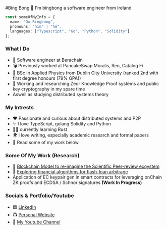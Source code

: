 #Bing Bong 👋
I'm bingbong a software engineer from Ireland

```ts
const someOfMyInfo = {
  name: "Ox Bingbong",
  pronouns: "him" | "he",
  languages: ["Typescript", "Go", "Python", "Solidity"]
};
```
  
### What I Do
- 🐰 Software engineer at Berachain
- 💣 Previously worked at PancakeSwap Moralis, Ren, Catalog Fi
- 🧠 BSc in Applied Physics from Dublin City University (ranked 2nd with first degree honours (79% GPA))
- 📝 Working and researching Zeor Knowledge Proof systems and public key cryptography in my spare time
- Aswell as studying distributed systems theory

### My Intrests
- ❤️ Passionate and curious about distributed systems and P2P
- ✨ I love TypeScript, golang Solidity and Python
- 👨‍💻 currently learning Rust
- 🌍 I love writing, especially academic research and formal papers
- 📘 Read some of my work below

### Some Of My Work (Research)
- 📄 [Blockchain Model to re-imagine the Scientific Peer-review ecoystem](https://evanmcgrane-portfolio-git-main-mcgraneder.vercel.app/paper1.pdf)
- 📄 [Exploring financial algorithms for flash-loan arbitrage](https://evanmcgrane-portfolio-git-main-mcgraneder.vercel.app/Defi-Bot-Financial-Theory-&-Design-Philosopy.pdf)
- Application of EC keypair gen in smart contracts for leveraging onChain ZK proofs and ECDSA / Schnor signatures **(Work In Progress)**

### Socials & Portfolio/Youtube
- 🟦 [LinkedIn](https://www.linkedin.com/in/evan-mc-grane-1b0036287/)
- 📺 [Personal Website](https://evanmcgrane-portfolio.vercel.app/)
- 🧑 [My Youtube Channel](https://www.youtube.com/channel/UCFnBwoK7RnvE8_oeuE7z0gA)
